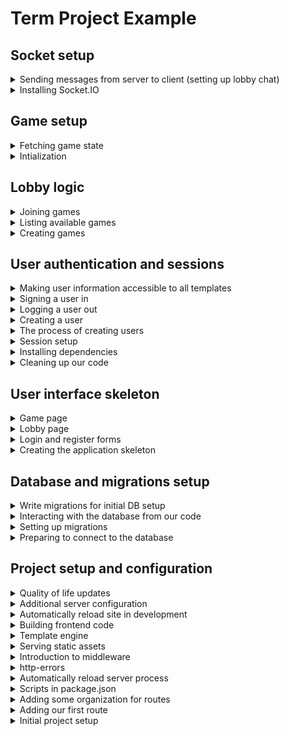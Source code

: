 # Term Project Example

## Socket setup

<details>
  <summary>Sending messages from server to client (setting up lobby chat)</summary>

### Sending messages from server to client (setting up lobby chat)

This is a rather larger section because we are beginning to tie together a number of different application elements that we have created in isolation.

I'm going to start by getting some organization out of the way. To keep front end code organized, I will implement all of my socket message handling in individual functions in the `frontend/messages` directory. All of the event handling logic for the front end (like form submission or button click handlers) will be implemented as individual functions in the `frontend/event-handlers` directory. In both cases, a function will be returned that can be invoked from the front end index file to set up the respective logic. Note that a manifest file is provided in each directory that will export an array of functions (we will come back to the content of these files shortly):

```
frontend
├── css
│   └── main.css
├── event-handlers
│   ├── chat-message-form-submission.ts
│   └── index.ts
├── index.ts
└── messages
    ├── chat-message.ts
    └── index.ts
```

For the backend organization, I will add an `api` directory to `backend/routes` where I can put some generic api calls I need in the front end. In `backend/routes/api` and `backend/routes/chat`, I will add the index files for the routes, and add them to the manifest file [`backend/routes/index.js`](/backend/routes/index.js).

```js
backend
├── routes
│   ├── api
│   │   └── index.js
│   ├── chat
│   │   ├── chat-message.ejs
│   │   ├── chat.ejs
│   │   └── index.js
```

My api will, for now, implement a single route that allows the client to get the room id that should be used for the chat room - this allows the client to send a chat message to the correct room:

```js
import express from "express";

const router = express.Router();

router.post("/room-id", async (request, response) => {
  const { referer } = request.headers;

  if (referer.includes("lobby")) {
    response.json({ roomId: 0 });
  } else {
    const idIndex = referer.lastIndexOf("/");
    const roomId = parseInt(referer.slice(idIndex + 1));

    response.json({ roomId });
  }
});

export default router;
```

The chat router will implement the route to receive and then broadcast a message (note that I added a [`backend/sockets/constants.js`](/backend/sockets/constants.js) to be able to share message names between the front end and back end). Note that we would probably want to implement some sort of authorization here to ensure that users are only sending messages to channels they belong to (i.e. either 0 for lobby, or that the user is associated with the game id):

```js
import express from "express";

import { CHAT_MESSAGE } from "../../sockets/constants.js";

const router = express.Router();

router.post("/:id", async (request, response) => {
  const { id: roomId } = request.params;
  const { message } = request.body;
  const { email: senderEmail, gravatar } = request.session.user;

  request.app
    .get("io")
    .emit(CHAT_MESSAGE, { roomId, message, senderEmail, gravatar, timestamp: new Date() });

  response.status(200).send();
});

export default router;
```

```js
// backend/sockets/constants.js
export const CHAT_MESSAGE = "chat:message";
```

```js
// Added to backend/routes/index.js manifest file
export { default as chat } from "./chat/index.js";
export { default as api } from "./api/index.js";
```

```js
// Added after existing route setup in backend/server.js
app.use("/api", routes.api);
app.use("/chat", routes.chat);
```

```html
<!-- Removed static content from chat.ejs and styled a little more, adding in the template element from chat-message.ejs -->
<div class="flex flex-col h-[calc(100vh-100px)]">
  <%- include('chat-message.ejs') %>
  <ul role="list" class="flex flex-col flex-1 overflow-y-scroll" id="chat-message-area"></ul>

  <!-- New comment form -->
  <div class="mt-6 flex gap-x-3 justify-self-end">
    <img
      src="https://gravatar.com/avatar/<%= user.gravatar %>"
      alt="<%= user.email %>"
      class="h-6 w-6 flex-none rounded-full bg-gray-50"
    />
    <form method="post" id="chat-message-form" class="relative flex-auto">
      <div
        class="overflow-hidden rounded-lg pb-12 shadow-sm ring-1 ring-inset ring-gray-300 focus-within:ring-2 focus-within:ring-indigo-600"
      >
        <label for="comment" class="sr-only">Add your comment</label>
        <input
          name="message"
          id="message"
          class="block w-full resize-none border-0 bg-transparent py-1.5 text-gray-900 placeholder:text-gray-400 focus:ring-0 sm:text-sm sm:leading-6"
          placeholder="Add your message..."
        />
      </div>

      <div class="absolute inset-x-0 bottom-0 flex flex-row-reverse py-2 pl-3 pr-2 w-full">
        <button
          type="submit"
          class="rounded-md bg-white px-2.5 py-1.5 text-sm font-semibold text-gray-900 shadow-sm ring-1 ring-inset ring-gray-300 hover:bg-gray-50"
        >
          Send
        </button>
      </div>
    </form>
  </div>
</div>
```

```html
<!-- Template for chat messages -->
<template id="chat-message-template">
  <li class="relative flex gap-x-4 pb-6">
    <div class="absolute left-0 top-0 flex w-6 z-0 justify-center bottom-0">
      <div class="w-px bg-gray-200"></div>
    </div>
    <img src="REPLACE" alt="REPLACE" class="relative h-6 w-6 flex-none rounded-full bg-gray-50" />
    <div class="flex-auto rounded-md p-3 ring-1 ring-inset ring-gray-200">
      <div class="flex justify-between gap-x-4">
        <div class="py-0.5 text-xs leading-5 text-gray-500">
          <span class="font-medium text-gray-900 chat-message-username">REPLACE</span>
          said
        </div>
        <time datetime="REPLACE" class="flex-none py-0.5 text-xs leading-5 text-gray-500"></time>
      </div>
      <p class="text-sm leading-6 text-gray-500 chat-message-body">REPLACE</p>
    </div>
  </li>
</template>
```

The client side socket instance will be configured to listen for specific messages, and to execute some code when that action is received.

First, the event handler for the form submission in [`frontend/event-handlers/chat-message-form-submission.ts`](/frontend/event-handlers/chat-message-form-submission.ts). Pay attention to the fact that _we do not care what the response from the server is_ (well, so long as its a success) - the server will be responsible for ensuring that the message gets sent to the correct clients; this is not the job of the client!

```ts
const form = document.querySelector("form#chat-message-form") as HTMLFormElement;

export const handle = () => {
  if (form) {
    form.addEventListener("submit", async (event) => {
      event.preventDefault();

      const elements = (event.target as HTMLFormElement).elements;
      const input = elements.namedItem("message") as HTMLInputElement;

      const message = input.value;
      input.value = "";

      const { roomId } = await fetch("/api/room-id", { method: "post" }).then((res) => res.json());

      await fetch(`/chat/${roomId}`, {
        method: "post",
        headers: { "Content-Type": "application/json" },
        body: JSON.stringify({ message }),
      });
    });
  }
};
```

```ts
// frontend/event-handlers/index.ts
import { handle as handleFormSubmission } from "./chat-message-form-submission";

export default [handleFormSubmission];
```

Next, the message handler to update the user's interface whenever a chat message is received will obtain references to the message area, and the message template. Notice that the references are obtained _before_ the function definition - we want to do this once, when this module is loaded, rather than each time the function is executed to avoid adding any overhead to each function call. The `<template>` element us hidden on the page, but can be obtained with its `id`, and "cloned" to provide our code with a document fragment copy of the template, which we can then fill out as needed:

```ts
import { Socket } from "socket.io-client";
import { format, render } from "timeago.js";

import { CHAT_MESSAGE } from "../../backend/sockets/constants";

export type ChatMessage = {
  roomId: string;
  message: string;
  senderEmail: string;
  gravatar: string;
  timestamp: number;
};

const messageArea = document.querySelector<HTMLElement>("#chat-message-area");
const messageTemplate = document.querySelector<HTMLTemplateElement>("#chat-message-template");

export default function (socket: Socket) {
  socket.on(CHAT_MESSAGE, ({ roomId, message, senderEmail, gravatar, timestamp }: ChatMessage) => {
    if (messageTemplate === null || messageArea === null) {
      console.error("Chat functionality not configured on this page");
      return;
    }

    const messageElement = messageTemplate.content.cloneNode(true) as HTMLElement;

    const img = messageElement.querySelector<HTMLImageElement>("img");
    img!.src = `https://gravatar.com/avatar/${gravatar}`;
    img!.alt = `${senderEmail}'s gravatar`;

    const userName = messageElement.querySelector<HTMLElement>("span.chat-message-username");
    userName!.textContent = senderEmail.substring(0, senderEmail.indexOf("@"));

    const timestampElement = messageElement.querySelector<HTMLTimeElement>("time");
    timestampElement!.dateTime = timestamp.toString();
    render(timestampElement!);

    const content = messageElement.querySelector<HTMLElement>(".chat-message-body");
    content!.textContent = message;

    messageArea.insertBefore(messageElement, messageArea.firstChild);
    messageArea.scrollTop = messageArea.scrollHeight;
  });
}
```

```ts
// frontend/messages/index.ts
import { default as chatMessageHandler } from "./chat-message";

export default [chatMessageHandler];
```

Update the frontend's code entry point ([`frontend/index.ts`](/frontend/index.ts)) to set up the event and message handlers (and add some type information, if you're into that):

```ts
import { Socket, io } from "socket.io-client";

import handlers from "./event-handlers";
import messageHandlers from "./messages";

// Provides us with type information on the io object
declare global {
  interface Window {
    socket: Socket;
  }
}

window.socket = io();

handlers.forEach((handler) => handler());
messageHandlers.forEach((handler) => handler(window.socket));
```

You should now be able to see updates in the message area as different users post messages!

</details>

<details>
  <summary>Installing Socket.IO</summary>

### Installing socket.io

With much of the game logic set up, we can now add [socket.io](https://socket.io/).

```
npm install socket.io socket.io-client
```

#### Backend setup

We need to change the setup of the express app a little in [`server.js`](/backend/server.js) to share the same http server between the express application and socket.io. Where before we created an instance of an express application, and used that instance to listen for requests, we will now first create an http server, and share that server instance between the express app and the socket io server. In addition, we need to share the session middleware between the express app and the socket server.

```js
const app = express();

const server = createServer(app);
const io = new Server(server);
initialize(io);
// Make the io object accessible to the routes
app.set("io", io);

// Share the session middleware
const sessionMiddleware = configure.session();
app.use(sessionMiddleware);
io.engine.use(sessionMiddleware);

// Change to listen
// app.listen(PORT, () => {
server.listen(PORT, () => {
  // etc.
});
```

To keep my code organized, I added a new directory: `backend/sockets`, and an `initialize` method in [`backend/sockets/initialize.js`](/backend/sockets/initialize.js) (note that this is the `initialize` method we see imported in the last code snippet):

```js
import { Server } from "socket.io";

const bindToSession = (socket) => {
  const { request } = socket;

  socket.join(request.session.id);

  socket.use((_, next) => {
    request.session.reload((error) => {
      if (error) {
        socket.disconnect();
      } else {
        next();
      }
    });
  });
};

export default function initialize(server) {
  const io = new Server(server);

  io.on("connection", (socket) => {
    bindToSession(socket);

    console.log(`a user connected with session id ${socket.request.session.id}`);

    socket.on("disconnect", () => {
      console.log(`user disconnected with session id ${socket.request.session.id}`);
    });
  });

  return io;
}
```

The `initialize` function creates and returns the socket.io server. Since _no websocket requests should be coming from the client_, this should be sufficient for the server side socket setup (listening for the connection and disconnection events). The `bindToSession` function takes the socket instance, and calls the `join` method with the user's session id - this creates a specific channel that only that user will receive messages on, named using the user's session id. The middleware in `bindToSession` ensures that the session is correctly reloaded every time a user disconnects and reconnects.

#### Frontend setup

There are a few different ways we can include the necessary client code, but since we have build tooling set up, I have chosen to use npm to install the `socket.io-client` package (installed above). We can finally make use of the [`frontend/index.ts`](/frontend/index.ts) to test the connection:

```ts
import { io } from "socket.io-client";

const socket = io();
```

Visit your site. You should now see the output specified in the socket initialization function (either `a user connected` or `user disconnected`).

In the shell where the server is running, I now see a message like:

```
[dev:serve] a user connected with session id zHItdEDeMiviGFyQPkdgH4G13PaNctU6
```

If we peek at the session table:

```
> select * from session order by expire desc;
+----------------------------------+-------------------------------------------------------------------------------------------------------------------------------------------------------------------------------------------------------------+---------------------+
| sid                              | sess                                                                                                                                                                                                        | expire              |
|----------------------------------+-------------------------------------------------------------------------------------------------------------------------------------------------------------------------------------------------------------+---------------------|
| zHItdEDeMiviGFyQPkdgH4G13PaNctU6 | {"cookie":{"originalMaxAge":null,"expires":null,"httpOnly":true,"path":"/"},"user":{"id":1,"email":"roberts.john@gmail.com","gravatar":"7c795287fa483b5c1f6a4345a47d88a0d50f4350e755b933509be9f0c8297fb7"}} | 2024-04-15 10:51:11 |
+----------------------------------+-------------------------------------------------------------------------------------------------------------------------------------------------------------------------------------------------------------+---------------------+
```

</details>

## Game setup

<details>
  <summary>Fetching game state</summary>

### Fetching game state

All the pieces are in place to be able to create an object that represents the entire game state. Previously, our `get` method in our games database logic only included user information; we can now update this to include the card information. I made some changes to templates that I won't add here; the relevant state updates are happening in [`backend/db/games/index.js`](/backend/db/games/index.js):

```js
import db, { pgp } from "../connection.js";

const Sql = {
  /* existing logic */
  GET_CARDS: `
    SELECT * FROM game_cards, standard_deck_cards
    WHERE game_cards.game_id=$1 AND game_cards.card_id=standard_deck_cards.id
    ORDER BY game_cards.card_order`,
};

/* existing logic */

const get = async (gameId) => {
  const [game, users, cards] = await Promise.all([
    db.one(Sql.GET_GAME, [gameId]),
    db.any(Sql.GET_USERS, [gameId]),
    db.any(Sql.GET_CARDS, [gameId]),
  ]);

  // We may not have a second user yet
  const playerOneCards = cards.filter((card) => card.user_id === users[0].id);

  const userData = [
    {
      ...users[0],
      cards: playerOneCards,
      cardCount: playerOneCards.length,
    },
  ];

  if (users.length === 2) {
    const playerTwoCards = cards.filter((card) => card.user_id === users[1].id);

    userData.push({
      ...users[1],
      cards: playerTwoCards,
      cardCount: playerTwoCards.length,
    });
  }

  return {
    ...game,
    users: userData,
  };
};

/* existing logic */

export default {
  create,
  get,
  available,
  join,
};
```

</details>

<details>
  <summary>Intialization</summary>

### [Intialization](https://github.com/sfsu-csc-667-spring-2024-roberts/jrobs-term-project/commit/b6e12cc4ea2bf9d54cd2e15bc892bcd50e67db1e)

Our game page still has some hard coded cards - it is now time to actually set up the initial state of the game so that we can implement game logic! In this game, each player will receive half of a shuffled deck of cards. Once again, your logic will likely need to be more complex than this, but the general idea holds:

1. Create a copy of the card deck (from the `standard_deck_cards` table in my db)
2. Shuffle the cards
3. Insert the shuffled cards into the `game_cards` deck
4. Choose the correct point in your logic to initialize (for me, it is when the game is created, and then an update occurs when the second player joins)

In order to create a batch insert query with `pgp`, we need the pgp instance created when we set up our connection. I refactor [`backend/db/connection.js`](/backend/db/connection.js) to provide this:

```js
import pgp from "pg-promise";

const pgpInstance = pgp();
const connection = pgpInstance(process.env.DATABASE_URL);

export { pgpInstance as pgp };

export default connection;
```

Adding the sql to [`backend/db/games/index.js`](/backend/db/games/index.js):

```js
import db, { pgp } from "../connection.js";

const Sql = {
  /* existing queries */
  SHUFFLED_DECK: "SELECT *, random() AS rand FROM standard_deck_cards ORDER BY rand",
  ASSIGN_CARDS: "UPDATE game_cards SET user_id=$1 WHERE game_id=$2 AND user_id=-1",
};

const create = async (creatorId, description) => {
  try {
    const { id } = await db.one(Sql.CREATE, [creatorId, description || "placeholder", 1]);

    if (description === undefined || description.length === 0) {
      await db.none(Sql.UPDATE_DESCRIPTION, [`Game ${id}`, id]);
    }

    await db.none(Sql.ADD_PLAYER, [id, creatorId, 1]);

    await initialize(gameId, creatorId); // ADDED THIS

    return id;
  } catch (error) {
    console.error(error);
    throw error;
  }
};

/* existing logic */

const join = async (gameId, userId) => {
  // This will throw if the user is in the game since I have chosen the `none` method:
  await db.none(Sql.IS_PLAYER_IN_GAME, [gameId, userId]);

  await db.none(Sql.ADD_PLAYER, [gameId, userId, 2]);
  await db.none(Sql.ASSIGN_CARDS, [userId, gameId]); // ADDED THIS
};

const initialize = async (gameId, creatorId) => {
  const deck = await db.any(Sql.SHUFFLED_DECK);

  const columns = new pgp.helpers.ColumnSet(["user_id", "game_id", "card_id", "card_order"], {
    table: "game_cards",
  });
  const values = deck.map(({ id }, index) => ({
    user_id: index % 2 === 0 ? creatorId : -1,
    game_id: gameId,
    card_id: id,
    card_order: Math.floor(index / 2),
  }));

  const query = pgp.helpers.insert(values, columns);

  await db.none(query);
};

export default {
  create,
  get,
  available,
  join,
};
```

Now, when a player creates a game, `game_cards` is populated with the shuffled set of cards for each player in the game (with the second player getting a placeholder value of -1 until they join):

```
jrobs-term-project=# select * from game_cards where game_id=20;

 user_id | game_id | card_id | card_order
---------+---------+---------+------------
       5 |      20 |      10 |          0
      -1 |      20 |       6 |          0
       5 |      20 |      33 |          1
      -1 |      20 |       3 |          1
       5 |      20 |       1 |          2
      -1 |      20 |      37 |          2
       5 |      20 |      35 |          3
      -1 |      20 |      21 |          3
... etc
```

And after the second player has joined:

```
jrobs-term-project=# select * from game_cards where game_id=20;

 user_id | game_id | card_id | card_order
---------+---------+---------+------------
       5 |      20 |      40 |         22
       5 |      20 |      50 |         23
       5 |      20 |      41 |         24
       5 |      20 |      17 |         25
       4 |      20 |       6 |          0
       4 |      20 |       3 |          1
       4 |      20 |      37 |          2
```

</details>

## Lobby logic

<details>
  <summary>Joining games</summary>

### [Joining games](https://github.com/sfsu-csc-667-spring-2024-roberts/jrobs-term-project/commit/6c36aab3220f396acca0a312ea50c688f01538b8)

The last piece of functionality we will implement in this section is the ability to join a game (the only other thing in the lobby is chat, and we need sockets for that). This will require the addition of a query in [`backend/db/games/index.js`](/backend/db/games/index.js) to add a user to a game - the html was put in place for this in the last section, when we used the results of the available games query to populate the lobby list. Note that there is a possible race condition in this order of events that we could prevent with some more advanced sql (outside of the scope of this course). Also, I get to hard code the `seat` field because I (intentionally) chose a straightforward game that only allows two players; your logic will likely need to be smarter:

```js
import db from "../connection.js";

const Sql = {
  /* existing queries */
  IS_PLAYER_IN_GAME:
    "SELECT * FROM game_users WHERE game_users.game_id=$1 AND game_users.user_id=$2",
};

/* existing logic */

const join = async (gameId, userId) => {
  // This will throw if the user is in the game since I have chosen the `none` method:
  await db.none(Sql.IS_PLAYER_IN_GAME, [gameId, userId]);

  await db.none(Sql.ADD_PLAYER, [gameId, userId, 2]);
};

export default {
  create,
  get,
  available,
  join,
};
```

In [`backend/routes/games/index.js`](/backend/routes/games/index.js), we add the user to the game with the new query, and redirect to the game page:

```js
router.post("/join/:id", async (request, response) => {
  const { id: gameId } = request.params;
  const { id: userId } = request.session.user;

  try {
    await Games.join(gameId, userId);

    response.redirect(`/games/${gameId}`);
  } catch (error) {
    console.log(error);
    response.redirect("/lobby");
  }
});
```

</details>

<details>
  <summary>Listing available games</summary>

### [Listing available games](https://github.com/sfsu-csc-667-spring-2024-roberts/jrobs-term-project/commit/eff3421c8ab0deeffd53141ff5ab45abf5b785d2)

Note that the logic discussed and written in this section is particular to the game I am creating; this logic will differ from yours! In my game, I can determine which games still need players by looking for any `game_id` in the `game_users` table that only has one row. The query I came up with is ... a little involved ...; feel free to use multiple queries (we're going for the end result, not super performant queries - I suggest a db course if that is interesting to you, but we don't need to optimize until we see a problem).

These are my additions to [`backend/db/games/index.js`](/backend/db/games/index.js):

```js
import db from "../connection.js";

const Sql = {
  /* Existing queries */
  GET_AVAILABLE: `
    SELECT games.*, users.email, users.gravatar FROM games
    INNER JOIN (
        SELECT game_users.game_id
        FROM game_users GROUP BY game_id
        HAVING COUNT(*) < 2
    ) AS temp ON games.id=temp.game_id
    LEFT JOIN users ON users.id=games.creator_id
    WHERE games.id > $[game_id_start]
    ORDER BY games.id
    LIMIT $[limit]
    OFFSET $[offset]
  `,
};

/* Existing code */

const available = async (game_id_start = 0, limit = 10, offset = 0) => {
  const games = await db.any(Sql.GET_AVAILABLE, {
    game_id_start,
    limit,
    offset,
  });

  return games;
};

export default {
  create,
  get,
  available,
};
```

One thing I will highlight is the use of `limit` and `offset` clauses, with an `order by games.id` - this means later, if I want to, I will be able to paginate based on the _last game id I saw_, which could come in handy.

The [`backend/routes/games/index.js`](/backend/routes/games/index.js) route was updated to use the new `available` query, and the [`backend/routes/games/games.ejs`](/backend/routes/games/games.ejs) template was updated to use the results of this query.

I also snuck in some html that I may want later on for dynamically adding games to the available game list. Feel free to skip this for now, I will point it out again when we come to it:

```html
<template id="available-game-template">
  <%- include("available-game", { game: { id: -1, gravatar: ""}}) %>
</template>
```

</details>

<details>
  <summary>Creating games</summary>

### [Creating games](https://github.com/sfsu-csc-667-spring-2024-roberts/jrobs-term-project/commit/dfeecbef16979c2a3253ab31a8b7fd6149380202)

My html skeleton already included a button for creating games; I have updated it to include an input, and to wrap both the input and the button in a form element. You may require more advanced logic (for example, a dialog) to allow users to create a game. The form will post to a new route, `create`, in the [`backend/routes/games/index.js`](/backend/routes/games/index.js) route. On successful completion of a game, the user will be redirected the new game page. All of this requires some additional database logic ([`backend/db/games/index.js`](/backend/db/games/index.js)) for creating a game and adding the user that created the game to the `game_users` table.

In [`backend/db/users/index.js`](/backend/db/users/index.js)

```js
import db from "../connection.js";

const Sql = {
  CREATE: "INSERT INTO games (creator_id, description) VALUES ($1, $2) RETURNING id",
  UPDATE_DESCRIPTION: "UPDATE games SET description=$1 WHERE id=$2",
  ADD_PLAYER: "INSERT INTO game_users (game_id, user_id) VALUES ($1, $2)",
};

const create = async (creatorId, description) => {
  try {
    const { id } = await db.one(Sql.CREATE, [creatorId, description || "placeholder"]);

    if (description === undefined) {
      await db.none(Sql.UPDATE_DESCRIPTION, [`Game ${id}`, id]);
    }

    await db.none(Sql.ADD_PLAYER, [creatorId, id]);

    return id;
  } catch (error) {
    console.error(error);
    throw error;
  }
};

export default {
  create,
};
```

Don't forget to update your "manifest file" ([`backend/db/index.js`](/backend/db/index.js)):

```js
export { default as Games } from "./games/index.js";
export { default as Users } from "./users/index.js";
```

The `games/create` route can be a post route in [`backend/routes/games/index.js`](/backend/routes/games/index.js):

```js
import { Games } from "../../db/index.js";

/* Existing code */

router.post("/create", async (request, response) => {
  const { id: creatorId } = request.session.user;
  const { description } = request.body;

  try {
    const id = await Games.create(creatorId, description);
    response.redirect(`/games/${id}`);
  } catch (error) {
    // If we were nice we would provide the user with an error message
    response.redirect("/lobby");
  }
});
```

Now that we have some game and game user information, we can create some additional database logic to retrieve that information for display in the [`backend/routes/games/games.ejs`](/backend/routes/games/games.ejs) template. In [`backend/db/games/index.js`](/backend/db/games/index.js), add:

```js
const Sql = {
  /* Existing queries */
  GET_GAME: "SELECT * FROM games WHERE id=$1",
  GET_USERS:
    "SELECT users.id, users.email, game_users.seat FROM users, game_users, games WHERE games.id=$1 AND game_users.game_id=games.id AND game_users.user_id=users.id ORDER BY game_users.seat",
};

/* Existing Code */
const get = async (gameId) => {
  // We could use a join, but it gets nasty quickly
  const game = await db.one(Sql.GET_GAME, [gameId]);
  const users = await db.any(Sql.GET_USERS, [gameId]);

  return {
    ...game,
    users,
  };
};

export default {
  create,
  get,
};
```

Update the [route](/backend/routes/games/index.js):

```js
router.get("/:id", async (request, response) => {
  const { id } = request.params;
  const gameData = await Games.get(id);

  response.render("games/games", gameData);
});
```

Now, all of the game data that is returned can be used in the template. Check out the template code to see how I chose to use it; here's the result of a `Games.get` query:

```json
{
  "created_at": "2024-04-05T23:21:43.966Z",
  "creator_id": 5,
  "description": "My super fun game",
  "id": 11,
  "users": [
    {
      "id": 5,
      "email": "jrob@sfsu.edu",
      "gravatar": "f03deabb0378ab2658e86c4c7fbfd369fd7993429790709c05738483d482ce4e",
      "seat": 1
    }
  ]
}
```

Note: I made some unrelated changes to some DB queries and templates because I got tired of calculating my gravatar hash every time I needed it. The changes calculate the gravatar hash when a user is created, and then returns that value along with the id and email for insertion into the session.

</details>

## User authentication and sessions

<details>
  <summary>Making user information accessible to all templates</summary>

### Making user information accessible to all templates

We will frequently need user information in our templates. In this example, I will be updating a users avatar anywhere it is displayed on the site using their [gravatar](https://docs.gravatar.com/general/hash/), which requires their email (encrypted, but same idea). This can be done when we check for user authentication in [`backend/middleware/is-authenticated.js`](/backend/middleware/is-authenticated.js):

```js
import { createHash } from "crypto";

export default function (request, response, next) {
  if (request.session.user !== undefined && request.session.user.id !== undefined) {
    response.locals.user = {
      ...request.session.user,
      hash: createHash("sha256").update(request.session.user.email).digest("hex"),
    };

    next();
  } else {
    response.redirect("/");
  }
}
```

Anywhere I use an image of a user, I can update the `src` and `alt` attributes:

```html
<img
  class="h-8 w-8 rounded-full"
  src="https://gravatar.com/avatar/<%= user.hash %>"
  alt="<%= user.email %>"
/>
```

</details>

<details>
  <summary>Signing a user in</summary>

### Signing a user in

With users able to register, the sign in logic can now be implemented:

```js
router.post("/login", async (request, response) => {
  const { password, email } = request.body;

  try {
    if (await checkPassword(email, password)) {
      const user = await Users.find(email);
      request.session.user = {
        id: user.id,
        email: user.email,
      };

      response.redirect("/lobby");
    } else {
      throw "User not found";
    }
  } catch (error) {
    // If we were nice, we would add an error message of some sort
    response.redirect("/login");
  }
});
```

Make sure that your sign in form posts to the correct route (my implementation handled this in the last step, in [`backend/routes/auth/form.ejs`](/backend/routes/auth/form.ejs)).

</details>

<details>
  <summary>Logging a user out</summary>

### [Logging a user out](https://github.com/sfsu-csc-667-spring-2024-roberts/jrobs-term-project/commit/40229110e40bc243e5aaa323d55cfec0b15b908a)

If you stop your server and restart it, and browse to the `/lobby` page, you should still be logged in. The browser is sending the cookie that `express-session` created back to the server when it makes a request, and the session information that is stored in the database is getting populated into the `request.session` object. This is convenient, but will prevent use from testing or sign in logic, so we will now implement the logic for signing out. This is fairly straightforward - we simply need to tell `express-session` to remove the session information from the database when the `/auth/logout` route is called in [`backend/routes/auth/index.js`](/backend/routes/auth/index.js) (see the `express-session` docs if you're curious about why some of this code was written):

```js
router.get("/logout", (request, response, next) => {
  request.session.user = null;
  request.session.save((error) => {
    if (error) {
      next(error);
    }

    request.session.regenerate((error) => {
      if (error) {
        next(error);
        response.redirect("/");
      }
    });
  });
});
```

We also need to provide a logout link (I have done so in my html skeleton already in [`backend/routes/layout/navigation.ejs`](/backend/routes/layout/navigation.ejs)):

```html
<a href="/auth/logout">Sign out</a>
```

</details>

<details>
  <summary>Creating a user</summary>

### [Creating a user](https://github.com/sfsu-csc-667-spring-2024-roberts/jrobs-term-project/commit/b25e21f003530d80cd626824e1f579540e63a6f9)

We need one more dependency for user creation - a package that will securely encrypt user passwords:

```
npm install bcrypt
```

We can now hook up the logic for user creation with the registration form. This is going to require some database access logic, which will be created in [`backend/db/users/index.js`](/backend/db/users/index.js):

```js
import db from "../connection.js";

const Sql = {
  INSERT: "INSERT INTO users (email, password) VALUES ($1, $2) RETURNING id, email",
  EXISTS: "SELECT id FROM users WHERE email=$1",
  // Note that this is ONLY for use in our backend (since it returns the password)
  FIND: "SELECT * FROM users WHERE email=$1 AND password=$2",
};

const create = async (email, password) => db.one(Sql.INSERT, [email, password]);
const exists = async (email) => {
  return null !== (await db.oneOrNone(Sql.EXISTS, [email]));
};
const find = async (email) => {
  const result = await db.oneOrNone(Sql.FIND, [email, password]);

  if (result === null) {
    throw "User with those credentials not found";
  } else {
    return result;
  }
};

export default {
  create,
  exists,
  find,
};
```

Since we will be adding multiple files for database access, create a "manifest file" [`backend/db/index.js`](/backend/db/index.js):

```js
export { default as Users } from "./users/index.js";
```

Moving on to [`backend/routes/auth/index.js`](/backend/routes/auth/index.js) to add the logic for user creation (I accidentally omitted the `post` route in initial setup):

```js
router.post("/register", async (request, response) => {
  const { password, email } = request.body;

  if (await Users.exists(email)) {
    // The user email already exists in our database
    response.redirect("/auth/login");
  } else {
    const encryptedPassword = await encryptPassword(password);

    request.session.user = await Users.create(email, encryptedPassword);
    response.redirect("/lobby");
  }
});
```

To keep my route file concise, I added a module to handle the password related functionality at [`backend/routes/auth/password-handling.js`](/backend/routes/auth/password-handling.js):

```js
import bcrypt from "bcrypt";

import { Users } from "../../db/index.js";

const SALT_ROUNDS = 10;

export async function encryptPassword(clearTextPassword) {
  return await bcrypt.hash(clearTextPassword, SALT_ROUNDS);
}

export async function checkPassword(email, password) {
  try {
    const user = await Users.find(email);

    return await bcrypt.compare(password, user.password);
  } catch (error) {
    return false;
  }
}
```

Finally, we can tell the [authentication form](/backend/routes/auth/form.ejs) that, when registering, the form should post to the `/auth/register` route.

```html
<form class="space-y-6" action="/auth/<%= format %>" method="POST">
  <!-- form content -->
</form>
```

With all of this logic in place, the [`backend/middleware/is-authenticated.js`](/backend/middleware/is-authenticated.js) middleware can be updated to make use of the `request.session` object:

```js
export default function (request, response, next) {
  if (request.session.user !== undefined && request.session.user.id !== undefined) {
    next();
  } else {
    response.redirect("/");
  }
}
```

You should now be able to browse to the registration form, enter your information, and submit it. This will add a user to the database, and redirect the user to the lobby page. Checking the database, we see a new record is created in the users table, along with a new entry in the sessions table:

```
jrobs-term-project=# select * from users;
 id |         email          |                           password                           |         created_at
----+------------------------+--------------------------------------------------------------+----------------------------
  1 | roberts.john@gmail.com | $2b$10$WFXJbojVXaWmAHzBplPr3.AP/g9WPssUjKDqcEXHcxkK55bTVKbk2 | 2024-04-05 12:37:14.465868
(1 row)

               sid                |                                                             sess                                                              |       expire
----------------------------------+-------------------------------------------------------------------------------------------------------------------------------+---------------------
 c7_qD9G2g2xIKun3oiwCnkMmRRMrSBTY | {"cookie":{"originalMaxAge":null,"expires":null,"httpOnly":true,"path":"/"},"user":{"id":1,"email":"roberts.john@gmail.com"}} |
(4 rows)
```

</details>

<details>
  <summary>The process of creating users</summary>

### The process of creating users

We now have everything in place to be able to create and authenticate users. Whenever a user is authenticated, we will update the session to include their user id (which will allow us to update the [`backend/middleware/is-authenticated.js`](/backend/middleware/is-authenticated.js) middleware to check the session for a user id, rather than the querystring hack that has been used to this point).

#### Registration

User registers with the registration form created in our html/css skeleton, providing their email and password.

1. Ensure the user does not exist (for this sample application, that means checking to see if the email already exists in the users table). If the user exists, redirect to the login form (or provide a message indicating that the email is taken)
2. Encrypt the password for storage - passwords should never be stored as clear text, just in case a bad actor gets access to the database
3. Create an entry in the users table that includes the email and encrypted password
4. Update the session with the new user id
5. Redirect to the lobby page

#### Login

User provides their email and password in the login form.

1. Encrypt the password
2. Check the users table for an entry containing the email and encrypted password
3. If an entry exists, update the session with the user id from that record
4. Redirect to the lobby page

</details>

<details>
  <summary>Session setup</summary>

### [Session setup](https://github.com/sfsu-csc-667-spring-2024-roberts/jrobs-term-project/commit/25caeead7b0447ced255a4ba61b6a944072f7fe0)

We need to configure the `express-session` middleware, and tell our server about it. We can make use of our newly organized `server.js` file and `config` directory, and add a file for session setup [`backend/config/session.js](/backend/config/session.js) (don't forget to update the "manifest file"):

```js
import connectPgSimple from "connect-pg-simple";
import session from "express-session";

let sessionMiddleware = undefined;

export default function getSession() {
  if (sessionMiddleware === undefined) {
    return session({
      store: new (connectPgSimple(session))({ createTableIfMissing: true }),
      secret: process.env.SESSION_SECRET,
      resave: true,
      saveUninitialized: true,
      secure: process.env.NODE_ENV === "production",
    });
  }

  return sessionMiddleware;
}
```

In this code, the value of `sessionMiddleware` is being cached within the module so that repeated calls can be made to this function to get the _same_ session middleware. In addition - unlike our other config functions - we are returning the `session` object; we are going to need it later on! Also, a new environment variable named `SESSION_SECRET` is being used by `express-session` to sign the cookie; make sure to add this to your `.env` file!

After making a request to the server, the session middleware initializes the table it will be using for session storage (that is what the `createTableIsMissing` configuration is for in the store setup).

```
jrobs-term-project=# \dt
              List of relations
 Schema |        Name         | Type  | Owner
--------+---------------------+-------+-------
 public | game_cards          | table | jrob
 public | game_users          | table | jrob
 public | games               | table | jrob
 public | pgmigrations        | table | jrob
 public | session             | table | jrob
 public | standard_deck_cards | table | jrob
 public | test_table          | table | jrob
 public | users               | table | jrob
(8 rows)

jrobs-term-project=# select * from session;
               sid                |                                     sess                                     |       expire
----------------------------------+------------------------------------------------------------------------------+---------------------
 dUP56eT-FydoU0xAWALTACJ38s7_7Gtf | {"cookie":{"originalMaxAge":null,"expires":null,"httpOnly":true,"path":"/"}} | 2024-04-06 11:38:33
 HpkqymFa7tgKLGaKTv94Vq58Cjyt_Rap | {"cookie":{"originalMaxAge":null,"expires":null,"httpOnly":true,"path":"/"}} | 2024-04-06 11:38:33
(2 rows)
```

</details>

<details>
  <summary>Installing dependencies</summary>

### [Installing dependencies](https://github.com/sfsu-csc-667-spring-2024-roberts/jrobs-term-project/commit/153f5628d4e40b0fa0575b5fc0aff5d8ac89b367)

Begin by install the required packages:

1. [`express-session`](https://www.npmjs.com/package/express-session) is express middleware that creates a session id, and sends that session id in a cookie to the requesting client. On the server, we will associate some information with this session id (like user id). By default, this information is stored in memory, which is _volatile_ - any time the server restarts, the process' memory will be reclaimed, and we will lose all session data (this will be solved with the next package in this list).

   A cookie is simply an HTTP header whose value is defined by the server - in this case, the value is going to be the session id. Whenever the client makes a request to the server, it will automatically send any cookies that it has received from that domain. The `express-session` middleware will automatically look up any information associated with that session id, and make it available in the `request` object in our routes.

2. `connect-pg-simple` is express middleware that automates the storage of session information in our postgres database, allowing our server to persist session information in a non-volatile (i.e. memory) store.

```
npm install express-session connect-pg-simple
```

</details>

<details>
  <summary>Cleaning up our code</summary>

### [Cleaning up our code](https://github.com/sfsu-csc-667-spring-2024-roberts/jrobs-term-project/commit/12b07b35febe784f2ea15285eb8ae2fc0b38baf3)

Our [`backend/server.js`] file is becoming a little verbose, and now is a good time to refactor the code to make it more readable and organized. To do this, we will create a new directory named `config`, with individual files to handle setup of different concerns. Each of these files will `export` a function that takes the `express` `app` object as a parameter, along with any other information required from the server to handle configuration for a given concern. In addition to configuration, we can also make our route and middleware imports more concise, by adding a "manifest file" that re-exports individual functions from existing modules in their respective directories.

#### Organizing server configuration

Create the file [`backend/config/livereload.js](/backend/config/livereload.js) with this content:

```js
import connectLiveReload from "connect-livereload";
import livereload from "livereload";
import * as path from "path";

export default function liveReload(app, staticFilesPath) {
  if (process.env.NODE_ENV === "development") {
    const liveReloadServer = livereload.createServer();
    liveReloadServer.watch(path.join(staticFilesPath, "dist"));
    liveReloadServer.server.once("connection", () => {
      setTimeout(() => {
        liveReloadServer.refresh("/");
      }, 100);
    });

    app.use(connectLiveReload());
  }
}
```

Create the file [`backend/config/views.js`](/backend/config/views.js) with this content:

```js
import express from "express";

export default function views(app, viewsPath, staticFilesPath) {
  app.set("views", viewsPath);
  app.set("view engine", "ejs");
  app.use(express.static(staticFilesPath));
}
```

In both cases, we have moved the logic from the [`backend/server.js`](/backend/server.js) file into functions, and updated the logic to use parameters passed in to those functions. The "manifest file" [`backend/config/index.js`](/backend/config/index.js) will simply re-export thee functions:

```js
export { default as liveReload } from "./livereload.js";
export { default as views } from "./views.js";
```

Now, in [`backend/server.js`](/backend/server.js), the original logic can be replaced by calls to these functions, that are `import`ed with a concise `import` statement:

```js
import * as configure from "./config/index.js";

/* Other server code - make sure to add these calls in the same place they were previously used in server.js */
configure.liveReload(app, STATIC_PATH);
configure.views(app, VIEW_PATH, STATIC_PATH);
```

#### Organizing middleware

Create the "manifest file" [`index.js`](/backend/middleware/index.js) for the `backend/middleware` directory:

```js
export { default as isAuthenticated } from "./is-authenticated.js";
export { default as menuItemsAuthenticated } from "./menu-items-authenticated.js";
export { default as menuItemsDefault } from "./menu-items-default.js";
```

And update [`backend/server.js`](/backend/server.js):

```js
import * as middleware from "./middleware/index.js";

/* Other server code - make sure to add these calls in the same place they were previously used in server.js */
app.use(middleware.menuItemsDefault);

/* more code */
app.use(middleware.isAuthenticated);
app.use(middleware.menuItemsAuthenticated);
```

#### Organizing routes

Create the "manifest file" [`index.js`](/backend/routes/index.js) for the `backend/routes` directory:

```js
export { default as auth } from "./auth/index.js";
export { default as games } from "./games/index.js";
export { default as home } from "./home/index.js";
export { default as lobby } from "./lobby/index.js";
```

And update [`backend/server.js`](/backend/server.js):

```js
import * as routes from "./routes/index.js";

/* Other server code - make sure to add these calls in the same place they were previously used in server.js */
app.use("/", routes.home);
app.use("/auth", routes.auth);

/* middleware code */
app.use("/lobby", routes.lobby);
app.use("/games", routes.games);
```

</details>

## User interface skeleton

<details>
  <summary>Game page</summary>

### [Game page](https://github.com/sfsu-csc-667-spring-2024-roberts/jrobs-term-project/commit/f93261b808ae40cc19f348906132ed242e216b92)

Html and css for the game page in [`backend/routes/games/games.ejs`](/backend/routes/games/games.ejs). Yet again, no functionality yet!

</details>

<details>
  <summary>Lobby page</summary>

### [Lobby page](https://github.com/sfsu-csc-667-spring-2024-roberts/jrobs-term-project/commit/c41b67a371f715cdfc19e58c08a0a0ab22591230)

Html and css for the lobby page in [`backend/routes/lobby/lobby.ejs`](/backend/routes/lobby/lobby.ejs). Again, no functionality yet!

</details>

<details>
  <summary>Login and register forms</summary>

### [Login and register forms](https://github.com/sfsu-csc-667-spring-2024-roberts/jrobs-term-project/commit/1619d0dede42415c00ba9340cbf6cce9d5ef8ec2)

Nothing much here; a little re-organization and a lot of html and css to create the [`backend/routes/auth/login.ejs`](/backend/routes/auth/login.ejs) and the [`backend/routes/auth/register.ejs`](/backend/routes/auth/register.ejs) forms (which both include the same form from [`backend/routes/auth/form.ejs`](/backend/routes/auth/form.ejs)). No functionality included yet!

</details>

<details>
  <summary>Creating the application skeleton</summary>

### [Creating the application skeleton](https://github.com/sfsu-csc-667-spring-2024-roberts/jrobs-term-project/commit/ee79da1ed2619d4edce5d8bba44a3eac254c9652)

In class or in a milestone, we created wireframes for each of the pages in the game application. In this step, I am creating views for each of those pages _without any dynamic functionality_, so that as I develop the application, the pages are already there. This requires the additiona of some new routes and their correponding views. I suggest splitting the pages between members of your team to distribute the work!

I have chosen to use [tailwindcss](https://tailwindcss.com/) to help with styling; since we are not graphic designers, you are permitted to use front end **CSS** frameworks (but I do strongly encourage you to _understand_ the CSS you are using) like [tailwindcss](https://tailwindcss.com/) or [https://getbootstrap.com/](https://getbootstrap.com/).

For the tailwind setup, I followed the instructions on their [installation page](https://tailwindcss.com/docs/installation).

A few interesting things to highlight in this skeleton:

1. I added middleware that we will eventually use for authentication in [`backend/middleware/is-authenticated.js`](/backend/middleware/is-authenticated.js). If you do the same, you will need to add the querystring `?showauth` to your URL to see pages that require authentication (like [this](http://localhost:3000/games/42?showauth=true)). Those pages are defined in [`backend/server.js`](/backend/server.js) by adding the `is-authenticated` middleware to any routes that we want to protect, like this (more on this when we implement auth):
   ```js
   app.use("/", routesHome);
   app.use("/lobby", middlewareIsAuthenticated, routesLobby);
   ```
2. I reconfigured my view setup so that my views live next to the routes that use them.
3. I added middleware that defines the set of menu items that will be displayed in my navigation. These _could_ be hardcoded in view templates, but I like being able to dynamically decide which menu items to show based on whether or not a user is logged in. I used two middlewares - one that initially defines the menu items to be for unauthenticated users, and one that may eventually define the menu items for authenticated users. In [`backend/server.js](/backend/server.js), the order that middleware is included is important, as it will be evaluated in the order it is found in the file!!

</details>

## Database and migrations setup

<details>
  <summary>Write migrations for initial DB setup</summary>

### [Write migrations for initial DB setup](https://github.com/sfsu-csc-667-spring-2024-roberts/jrobs-term-project/commit/433da6df599d8ec79f62174f92b470d1a8918a7c)

In class or in a milestone, we discussed the creation of a database schema for your individual games. Translate your database schema into migrations. (See examples for my game in the `migrations/` folder)

</details>

<details>
  <summary>Interacting with the database from our code</summary>

### [Interacting with the database from our code](https://github.com/sfsu-csc-667-spring-2024-roberts/jrobs-term-project/commit/4af5231435ecae9e6404690f54df8447345aa5be)

We will use the `pg-promise` package to communicate with our database. No, you may not use models or any ORM (Object Relational Mapping) package - we are not doing anything complex enough to really warrant that, and the requirement to write SQL directly forces students to learn a minimal amount of SQL (and always ask if you can't figure out how to do something in SQL).

```
npm install pg-promise
```

To organize our database related logic, create a `backend/db` directory, and add the file [`backend/db/connection.js`](/backend/db/connection.js) to hold the logic for connecting to the database. Add the code in my copy to your copy of `connection.js` - since we leverage `.env` to set up the environment variable `DATABASE_URL`, this logic is generic.

Finally, to test the database connection, create a new route. Take a look at [`backend/server.js`](/backend/server.js) and [`backend/routes/test.js`](/backend/routes/test.js) for the requisite code, and ask questions in discord if there is any part you do not understand. Do note that `pg-promise` returns _promises_ - code that is being run asynchronously, and will _eventually_ resolve to a result. Because of this, it is critical that we use `await` to wait for the asynchronous response from the database; otherwise surprising, not good things will happen.

Once the necessary code is added, visit [http://localhost:3000/test](http://localhost:3000/test) to see the results, and verify that the database connection was correctly established. You should see something like this:

```json
[
  {
    "id": 1,
    "created_at": "2024-04-04T20:55:01.339Z",
    "test_string": "Hello on Apr 4, 2024 @ 13:55:01"
  },
  {
    "id": 2,
    "created_at": "2024-04-04T20:55:04.416Z",
    "test_string": "Hello on Apr 4, 2024 @ 13:55:04"
  }
]
```

</details>

<details>
  <summary>Setting up migrations</summary>

### [Setting up migrations](https://github.com/sfsu-csc-667-spring-2024-roberts/jrobs-term-project/commit/3a3025358595ecc62fd174c9fb47d7d61c8efedc)

Let's say John and Sally are working on a project in their _separate and distinct_ development environments. John is tasked with setting the users database interactions, and Sally is tasked with setting up the game database interactions. John will create a `users` table in their local database, and Sally will create a `games` table in their local database.

Sally will not have the `users` table, and John will not have the `games` table. Migrations are a tool that allow us to specify changes to the structure of the database (for example, adding a table) _in our codebase_, so that when John pulls the code that Sally wrote, John can run the migrations to automatically add the table that Sally created (and vice versa). Migrations also allow us to make incremental changes to the database structure and, similar to version control with github, we can incrementally revert (rollback) or apply database changes.

Migrations will be managed with the `node-pg-migrate` and `pg` packages:

```
npm install node-pg-migrate pg
```

So that we don't need to remember the commands for migration, add these scripts to [`package.json`](./package.json):

```json
"db:create": "node-pg-migrate create -j=js -- ",
"db:migrate": "node-pg-migrate up",
"db:rollback": "node-pg-migrate down"
```

Create a migration to test our connection - this will create a `migrations` folder, and put a file named [`TIMESTAMP_test-migration.js`](/migrations/1712262572600_test-migration.js) into that directory (the timestamp is important; don't change the name of this file!). Since we are using ES6 modules, we _do_ need to change the extension of the file to `cjs` after it is created.

```
npm run db:create test migration
```

You can just copy the contents of the copy in this repository into your migration. Notice that there are two separate functions that are exported - `up` to apply a change to the database (in this case, the creation of a table named `test_table`), and `down` to rollback that change (if we ever need to revert the change).

The migration can be applied with:

```
npm run db:migrate
```

`node-pg-migrate` automatically looks for a `.env` file to find the database connection string, and applies the change. If we connect to our database, we can see that _two_ tables have been created:

```
❯ psql jrobs-term-project
psql (15.2)
Type "help" for help.

jrobs-term-project=# \dt
           List of relations
 Schema |     Name     | Type  | Owner
--------+--------------+-------+-------
 public | pgmigrations | table | jrob
 public | test_table   | table | jrob
(2 rows)
```

The `pgmigrations` table helps `node-pg-migrate` keep track of which migrations have run:

```
❯ psql jrobs-term-project
psql (15.2)
Type "help" for help.

jrobs-term-project=# \dt
           List of relations
 Schema |     Name     | Type  | Owner
--------+--------------+-------+-------
 public | pgmigrations | table | jrob
 public | test_table   | table | jrob
(2 rows)
```

The `test_table` is the table we defined in our migration:

```
jrobs-term-project=# select * from test_table;
 id | created_at | test_string
----+------------+-------------
(0 rows)
```

</details>

<details>
  <summary>Preparing to connect to the database</summary>

### [Preparing to connect to the database](https://github.com/sfsu-csc-667-spring-2024-roberts/jrobs-term-project/commit/267f62538ccb3b15fe6b2bf880bffc6affe6c9a2)

Ensure that you have the [`postgres`](https://www.postgresql.org/) database server installed locally! This should install some command line tools, like `createdb`, that will allow you to interact with a development copy of your application's database locally.

First, create the database (I usually name it after my app):

```
createdb DATABASE_NAME
```

Create a `.env` file that will be used to store "secrets" - like database passwords - locally. Since each developer on the team will be interacting with their own version of a development database, and since all of these will be distinct from the production database, we need a way to store and use things like database connection strings (which will be different for each developer and the production environment). The `.env` file will hold these values, and we will use the `dotenv` package to load the values stored in the `.env` file into our environment when we start up our development server, and if (when) our project is deployed, we can simply create the same environment variables with their production values on the production server. Note that the `.env` file MUST NOT BE COMMITTED TO GITHUB. It will hold sensitive information (like passwords, authentication info for external services, etc.) so should not be made public. Ensure that `.gitignore` has a line that reads `.env` to prevent this file from getting committed!

In a \*nix shell, you can add your database connection string to your `.env` file like this (this assumes no password, and that the current user is the database user as well):

```
echo DATABASE_URL=postgres://`whoami`@localhost:5432/DATABASE_NAME >> .env
```

Install the `dotenv` package:

```
npm install dotenv
```

Update [`backend/server.js`](/backend/server.js) to load environment variables automatically (I also updated my startup message to tell me which environment I'm running in):

```js
import "dotenv/config";
```

</details>

## Project setup and configuration

<details>
  <summary>Quality of life updates</summary>

### [Quality of life updates](https://github.com/sfsu-csc-667-spring-2024-roberts/jrobs-term-project/commit/53596743a2cc96240ed7572e3cb63b1ccdf176c5)

In order to keep code consistently formatted as multiple developers work on the same project, installed some development dependencies to automatically reformat ("prettify") code as it gets committed into the repository. This diff is going to be large because all of the code written to this point will be run through `prettier`.

```
npm install --save-dev husky lint-staged prettier
```

To set up the pre-commit hook to automate code reformatting:

```
npx mrm@2 lint-staged
```

To prettify existing code:

```
npx prettier --write ./frontend
npx prettier --write ./backend
```

</details>

<details>
  <summary>Additional server configuration</summary>

### [Additional server configuration](https://github.com/sfsu-csc-667-spring-2024-roberts/jrobs-term-project/commit/8ca78d11aff01735aef734b275b914027bd4686d)

Adding the `morgan` package for additional server logging, and the `cookie-parser` package to be able to use cookies (this will be needed for authentication and maintaining user state between requests). Updated [`backend/server.js`](/backend/server.js) to use both of the new packages, as well as to allow json encoded bodies.

```
npm install morgan cookie-parser
```

</details>

<details>
  <summary>Automatically reload site in development</summary>

### [Automatically reload site in development](https://github.com/sfsu-csc-667-spring-2024-roberts/jrobs-term-project/commit/f836d9c378c0ba3d6cff5170cd85cca7568a6299)

Added two dependencies - `livereload` and `connect-livereload` - and updated [`backend/server.js](/backend/server.js) to use these dependencies in the development environment to automatically reload the website when changes are made to the code. Added [`nodemon.json`](./nodemon.json) to provide a configuration for `nodemon` that would also watch the `.ejs` files in `backend/views`, and to _ignore_ the `backend/static/dist` folder (`livereload` will automatically refresh the page, which will fetch the newly created bundle).

```
npm install --save-dev livereload connect-livereload
```

</details>

<details>
  <summary>Building frontend code</summary>

### [Building frontend code](https://github.com/sfsu-csc-667-spring-2024-roberts/jrobs-term-project/commit/67e711c6b870db9c30602e6e38e58e69cf1ec0db)

Added the `/frontend` directory, which will store the code that will run in the client. This code will be served as a static file by the server from the `/backend/static/dist` directory. Installed `esbuild` to be able to "bundle" our front-end code into a single file to be served by the server. For funsies, using [typescript](https://www.typescriptlang.org/) in frontend code.

In order to be able to refresh the code as changes are made in the development environment, installed `concurrently` to be able to run multiple processes simultaneously. Scripts in [`package.json`](./package.json) updated to leverage `concurrently` to rebuild the front end code, and to restart the server process when changes are made. Note that `.gitignore` was updated to ignore the files output by esbuild - these would be built with, for example, a postinstall script when the project gets deployed to a production server (which we won't be doing because money). Moved some scripts around in [`package.json`](./package.json) to better organize the development scripts for use with `concurrently`.

The `esbuild.js` file holds the code that tells `esbuild` what to do in the production and development environments - we want production code to be as concise and small as possible (minified), and we want development code to be readable for debugging.

Some other minor refactors:

- Moved all the favicon links into a partial
- Added `dayjs` to test build

```
npm install --save-dev concurrently typescript
npm install dayjs
```

</details>

<details>
  <summary>Template engine</summary>

### [Template engine](https://github.com/sfsu-csc-667-spring-2024-roberts/jrobs-term-project/commit/671b31c53b51b52534e3da51e1b24f94316a4a5d)

Installed the `ejs` template engine, and updated [`backend/server.js`](/backend/server.js) to be able to "render" templates from the `/backend/views` directory. Added [`backend/views/root.ejs`](/backend/views/root.ejs) as the first view, and updated the root route ([`/backend/routes/root.js`](/backend/routes/root.js)) to use this template.

```
npm install ejs
```

</details>

<details>
  <summary>Serving static assets</summary>

### [Serving static assets](https://github.com/sfsu-csc-667-spring-2024-roberts/jrobs-term-project/commit/29e5739d35dd757723214be9144941d0b041b1ec)

Sometimes, we do not need to dynamically generate a response to a client - we just want to send a "static" file. Created `backend/static` directory (and added some favicons to it for testing), and configured the server to serve static files from this directory.

</details>

<details>
  <summary>Introduction to middleware</summary>

### [Introduction to middleware](https://github.com/sfsu-csc-667-spring-2024-roberts/jrobs-term-project/commit/c2081d692c65b81015492345620ae0d068d207ad)

Create a middleware example in [`backend/middleware/request-time.js`](/backend/middleware/request-time.js), and updated the server to `use` the middleware. This middleware simply prints out the request type and timestamp whenever a request is made to the server (and will be removed in a future commit since it is intended as an example only).

</details>

<details>
  <summary>http-errors</summary>

### [http-errors](https://github.com/sfsu-csc-667-spring-2024-roberts/jrobs-term-project/commit/0ec54c5eceb5a019869b85e1ffd5d868fd118e03)

Added the `http-errors` dependency, and configured the server to provide a more meaningful error message if a route is not found. Note that in a production environment, we would want to set the `NODE_ENV` to "production" to prevent the stack trace from being shown to the user (this could create a security risk by unintentionally revealing details of the failing request).

```
npm install http-errors
```

</details>

<details>
  <summary>Automatically reload server process</summary>

### [Automatically reload server process](https://github.com/sfsu-csc-667-spring-2024-roberts/jrobs-term-project/commit/5d6221277ec4d5192ac744daa00fde63cdacc3d2)

Added the `nodemon` dependency and a `start:dev` script to [`package.json`](./package.json) to reload the server process whenever a change is made to [`backend/server.js`](/backend/server.js), and any dependency of [`backend/server.js`](/backend/server.js).

```
npm install --save-dev nodemon
```

</details>

<details>
  <summary>Scripts in package.json</summary>

### [Scripts in package.json](https://github.com/sfsu-csc-667-spring-2024-roberts/jrobs-term-project/commit/c7b44c85f3515b4f666e9e26ca197c82bbf3eba2)

Added the `start` script to enable running the server with the command:

```
npm run start
```

</details>

<details>
  <summary>Adding some organization for routes</summary>

### [Adding some organization for routes](https://github.com/sfsu-csc-667-spring-2024-roberts/jrobs-term-project/commit/375595d17c9440d6b01c1af03969012f53692335)

Created the `backend/routes` directory and moved the route logic from [`backend/server.js`](/backend/server.js) to [`backend/routes/root.js`](/backend/routes/root.js). Set up the root routes in [`backend/server.js`](/backend/server.js) to serve all routes defined in [`backend/routes/root.js`](/backend/routes/root.js) from the root of the site (`/`).

</details>

<details>
  <summary>Adding our first route</summary>

### [Adding our first route](https://github.com/sfsu-csc-667-spring-2024-roberts/jrobs-term-project/commit/375595d17c9440d6b01c1af03969012f53692335)

Write the basic server setup code in [`backend/server.js`](/backend/server.js) to get a simple route set up. Updated [`package.json`](./package.json) to be able to use ES6.

</details>

<details>
  <summary>Initial project setup</summary>

### [Initial project setup](https://github.com/sfsu-csc-667-spring-2024-roberts/jrobs-term-project/commit/cb389932c21e7c5fdad2dd0000c49c2272994d25)

Created a `backend` directory where all of our server side source code will go, and the [`server.js`](/backend/server.js) file where we will write our server configuration code.

Install the express dependency with:

```
npm install express
```

</details>
